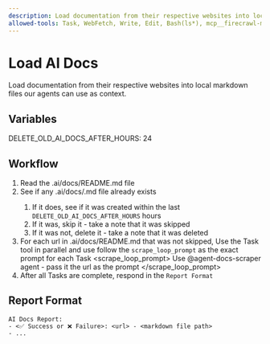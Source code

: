 ```yaml
---
description: Load documentation from their respective websites into local markdown files our agents can use as context.
allowed-tools: Task, WebFetch, Write, Edit, Bash(ls*), mcp__firecrawl-mcp__firecrawl_scrape
---
```


# Load AI Docs

Load documentation from their respective websites into local markdown files our agents can use as context.

## Variables

DELETE_OLD_AI_DOCS_AFTER_HOURS: 24

## Workflow

1. Read the .ai/docs/README.md file
2. See if any .ai/docs/<some-filename>.md file already exists
   1. If it does, see if it was created within the last `DELETE_OLD_AI_DOCS_AFTER_HOURS` hours
   2. If it was, skip it - take a note that it was skipped
   3. If it was not, delete it - take a note that it was deleted
3. For each url in .ai/docs/README.md that was not skipped, Use the Task tool in parallel and use follow the `scrape_loop_prompt` as the exact prompt for each Task 
   <scrape_loop_prompt>
   Use @agent-docs-scraper agent - pass it the url as the prompt
   </scrape_loop_prompt>
4. After all Tasks are complete, respond in the `Report Format`

## Report Format

```
AI Docs Report:
- <✅ Success or ❌ Failure>: <url> - <markdown file path>
- ...
```